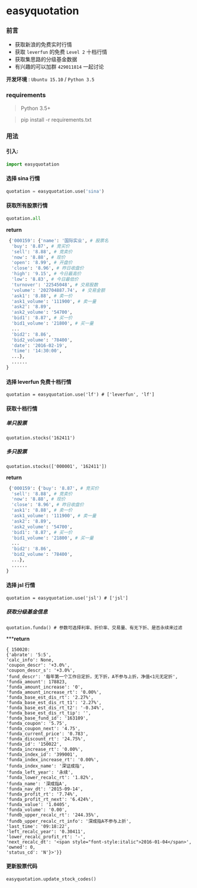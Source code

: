 # easyquotation

### 前言
* 获取新浪的免费实时行情
* 获取 `leverfun` 的免费 `Level 2` 十档行情
* 获取集思路的分级基金数据
* 有兴趣的可以加群 `429011814` 一起讨论

**开发环境** : `Ubuntu 15.10` / `Python 3.5`

### requirements

> Python 3.5+
 
> pip install -r requirements.txt

### 用法

#### 引入:

```python
import easyquotation
```

#### 选择 sina 行情

```python
quotation = easyquotation.use('sina')
```

#### 获取所有股票行情

```python
quotation.all
```

**return**

```python
 {'000159': {'name': '国际实业', # 股票名
  'buy': '8.87', # 竞买价
  'sell': '8.88', # 竞卖价
  'now': '8.88', # 现价
  'open': '8.99', # 开盘价
  'close': '8.96', # 昨日收盘价
  'high': '9.15', # 今日最高价
  'low': '8.83', # 今日最低价
  'turnover': '22545048', # 交易股数
  'volume': '202704887.74'， # 交易金额
  'ask1': '8.88', # 卖一价
  'ask1_volume': '111900', # 卖一量
  'ask2': '8.89',
  'ask2_volume': '54700',
  'bid1': '8.87', # 买一价
  'bid1_volume': '21800', # 买一量
  ...
  'bid2': '8.86', 
  'bid2_volume': '78400',
  'date': '2016-02-19',
  'time': '14:30:00',
  ...},
  ......
}
```

#### 选择 leverfun 免费十档行情

```
quotation = easyquotation.use('lf') # ['leverfun', 'lf']
```

#### 获取十档行情

##### 单只股票

```
quotation.stocks('162411')
```

##### 多只股票

```
quotation.stocks(['000001', '162411'])
```

**return**

```python
 {'000159': {'buy': '8.87', # 竞买价
  'sell': '8.88', # 竞卖价
  'now': '8.88', # 现价
  'close': '8.96', # 昨日收盘价
  'ask1': '8.88', # 卖一价
  'ask1_volume': '111900', # 卖一量
  'ask2': '8.89',
  'ask2_volume': '54700',
  'bid1': '8.87', # 买一价
  'bid1_volume': '21800', # 买一量
  ...
  'bid2': '8.86', 
  'bid2_volume': '78400',
  ...},
  ......
}
```

#### 选择 jsl 行情

```
quotation = easyquotation.use('jsl') # ['jsl']
```

##### 获取分级基金信息

```
quotation.funda() # 参数可选择利率、折价率、交易量、有无下折、是否永续来过滤
```

*****return**

```
{ 150020:
{'abrate': '5:5',
'calc_info': None,
'coupon_descr': '+3.0%',
'coupon_descr_s': '+3.0%',
'fund_descr': '每年第一个工作日定折，无下折，A不参与上折，净值<1元无定折',
'funda_amount': 178823,
'funda_amount_increase': '0',
'funda_amount_increase_rt': '0.00%',
'funda_base_est_dis_rt': '2.27%',
'funda_base_est_dis_rt_t1': '2.27%',
'funda_base_est_dis_rt_t2': '-0.34%',
'funda_base_est_dis_rt_tip': '',
'funda_base_fund_id': '163109',
'funda_coupon': '5.75',
'funda_coupon_next': '4.75',
'funda_current_price': '0.783',
'funda_discount_rt': '24.75%',
'funda_id': '150022',
'funda_increase_rt': '0.00%',
'funda_index_id': '399001',
'funda_index_increase_rt': '0.00%',
'funda_index_name': '深证成指',
'funda_left_year': '永续',
'funda_lower_recalc_rt': '1.82%',
'funda_name': '深成指A',
'funda_nav_dt': '2015-09-14',
'funda_profit_rt': '7.74%',
'funda_profit_rt_next': '6.424%',
'funda_value': '1.0405',
'funda_volume': '0.00',
'fundb_upper_recalc_rt': '244.35%',
'fundb_upper_recalc_rt_info': '深成指A不参与上折',
'last_time': '09:18:22',
'left_recalc_year': '0.30411',
'lower_recalc_profit_rt': '-',
'next_recalc_dt': '<span style="font-style:italic">2016-01-04</span>',
'owned': 0,
'status_cd': 'N'}>'}}
```


#### 更新股票代码

```
easyquotation.update_stock_codes()
```
